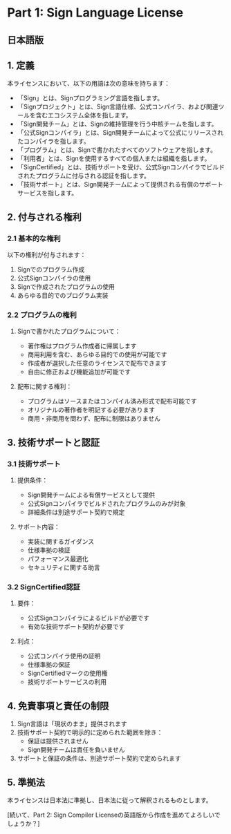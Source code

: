 # Part 1: Sign Language License

## 日本語版

## 1. 定義

本ライセンスにおいて、以下の用語は次の意味を持ちます：

- 「Sign」とは、Signプログラミング言語を指します。
- 「Signプロジェクト」とは、Sign言語仕様、公式コンパイラ、および関連ツールを含むエコシステム全体を指します。
- 「Sign開発チーム」とは、Signの維持管理を行う中核チームを指します。
- 「公式Signコンパイラ」とは、Sign開発チームによって公式にリリースされたコンパイラを指します。
- 「プログラム」とは、Signで書かれたすべてのソフトウェアを指します。
- 「利用者」とは、Signを使用するすべての個人または組織を指します。
- 「SignCertified」とは、技術サポートを受け、公式Signコンパイラでビルドされたプログラムに付与される認証を指します。
- 「技術サポート」とは、Sign開発チームによって提供される有償のサポートサービスを指します。

## 2. 付与される権利

### 2.1 基本的な権利
以下の権利が付与されます：
1. Signでのプログラム作成
2. 公式Signコンパイラの使用
3. Signで作成されたプログラムの使用
4. あらゆる目的でのプログラム実装

### 2.2 プログラムの権利
1. Signで書かれたプログラムについて：
   - 著作権はプログラム作成者に帰属します
   - 商用利用を含む、あらゆる目的での使用が可能です
   - 作成者が選択した任意のライセンスで配布できます
   - 自由に修正および機能追加が可能です

2. 配布に関する権利：
   - プログラムはソースまたはコンパイル済み形式で配布可能です
   - オリジナルの著作者を明記する必要があります
   - 商用・非商用を問わず、配布に制限はありません

## 3. 技術サポートと認証

### 3.1 技術サポート
1. 提供条件：
   - Sign開発チームによる有償サービスとして提供
   - 公式Signコンパイラでビルドされたプログラムのみが対象
   - 詳細条件は別途サポート契約で規定

2. サポート内容：
   - 実装に関するガイダンス
   - 仕様準拠の検証
   - パフォーマンス最適化
   - セキュリティに関する助言

### 3.2 SignCertified認証
1. 要件：
   - 公式Signコンパイラによるビルドが必要です
   - 有効な技術サポート契約が必要です

2. 利点：
   - 公式コンパイラ使用の証明
   - 仕様準拠の保証
   - SignCertifiedマークの使用権
   - 技術サポートサービスの利用

## 4. 免責事項と責任の制限

1. Sign言語は「現状のまま」提供されます
2. 技術サポート契約で明示的に定められた範囲を除き：
   - 保証は提供されません
   - Sign開発チームは責任を負いません
3. サポートと保証の条件は、別途サポート契約で定められます

## 5. 準拠法

本ライセンスは日本法に準拠し、日本法に従って解釈されるものとします。

[続いて、Part 2: Sign Compiler Licenseの英語版から作成を進めてよろしいでしょうか？]